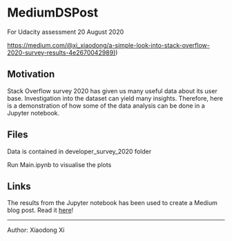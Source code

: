 # MediumDSPost
For Udacity assessment 20 August 2020

[https://medium.com/@xi_xiaodong/a-simple-look-into-stack-overflow-2020-survey-results-4e2670042989)](https://medium.com/@xi_xiaodong/a-simple-look-into-stack-overflow-2020-survey-results-4e2670042989))

## Motivation

Stack Overflow survey 2020 has given us many useful data about its user base. Investigation into the dataset can yield many insights. Therefore, here is a demonstration of how some of the data analysis can be done in a Jupyter notebook.

## Files

Data is contained in developer_survey_2020 folder

Run Main.ipynb to visualise the plots

## Links

The results from the Jupyter notebook has been used to create a Medium blog post. Read it [here](https://medium.com/@xi_xiaodong/a-simple-look-into-stack-overflow-2020-survey-results-4e2670042989)!

---
Author: Xiaodong Xi
